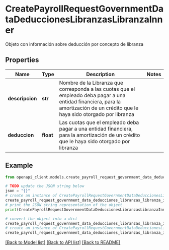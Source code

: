 # CreatePayrollRequestGovernmentDataDeduccionesLibranzasLibranzaInner

Objeto con información sobre deducción por concepto de libranza

## Properties

Name | Type | Description | Notes
------------ | ------------- | ------------- | -------------
**descripcion** | **str** | Nombre de la Libranza que corresponda a las cuotas que el empleado deba pagar a una entidad financiera, para la amortización de un crédito que le haya sido otorgado por libranza | 
**deduccion** | **float** | Las cuotas que el empleado deba pagar a una entidad financiera, para la amortización de un crédito que le haya sido otorgado por libranza | 

## Example

```python
from openapi_client.models.create_payroll_request_government_data_deducciones_libranzas_libranza_inner import CreatePayrollRequestGovernmentDataDeduccionesLibranzasLibranzaInner

# TODO update the JSON string below
json = "{}"
# create an instance of CreatePayrollRequestGovernmentDataDeduccionesLibranzasLibranzaInner from a JSON string
create_payroll_request_government_data_deducciones_libranzas_libranza_inner_instance = CreatePayrollRequestGovernmentDataDeduccionesLibranzasLibranzaInner.from_json(json)
# print the JSON string representation of the object
print(CreatePayrollRequestGovernmentDataDeduccionesLibranzasLibranzaInner.to_json())

# convert the object into a dict
create_payroll_request_government_data_deducciones_libranzas_libranza_inner_dict = create_payroll_request_government_data_deducciones_libranzas_libranza_inner_instance.to_dict()
# create an instance of CreatePayrollRequestGovernmentDataDeduccionesLibranzasLibranzaInner from a dict
create_payroll_request_government_data_deducciones_libranzas_libranza_inner_from_dict = CreatePayrollRequestGovernmentDataDeduccionesLibranzasLibranzaInner.from_dict(create_payroll_request_government_data_deducciones_libranzas_libranza_inner_dict)
```
[[Back to Model list]](../README.md#documentation-for-models) [[Back to API list]](../README.md#documentation-for-api-endpoints) [[Back to README]](../README.md)


